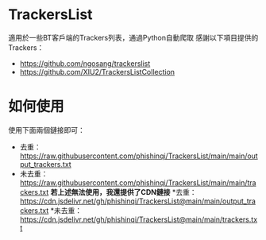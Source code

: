 # TrackersList
適用於一些BT客戶端的Trackers列表，通過Python自動爬取
感謝以下項目提供的Trackers：
* https://github.com/ngosang/trackerslist
* https://github.com/XIU2/TrackersListCollection
# 如何使用
使用下面兩個鏈接即可：
* 去重：https://raw.githubusercontent.com/phishinqi/TrackersList/main/main/output_trackers.txt
* 未去重：https://raw.githubusercontent.com/phishinqi/TrackersList/main/main/trackers.txt
**若上述無法使用，我還提供了CDN鏈接**
*去重：https://cdn.jsdelivr.net/gh/phishinqi/TrackersList@main/main/output_trackers.txt
*未去重：https://cdn.jsdelivr.net/gh/phishinqi/TrackersList@main/main/trackers.txt
